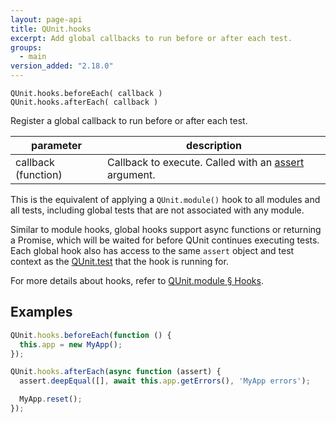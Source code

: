 ```yaml
---
layout: page-api
title: QUnit.hooks
excerpt: Add global callbacks to run before or after each test.
groups:
  - main
version_added: "2.18.0"
---
```


`QUnit.hooks.beforeEach( callback )`<br>
`QUnit.hooks.afterEach( callback )`

Register a global callback to run before or after each test.

| parameter | description |
|-----------|-------------|
| callback (function) | Callback to execute. Called with an [assert](../assert/index.md) argument. |

This is the equivalent of applying a `QUnit.module()` hook to all modules and all tests, including global tests that are not associated with any module.

Similar to module hooks, global hooks support async functions or returning a Promise, which will be waited for before QUnit continues executing tests. Each global hook also has access to the same `assert` object and test context as the [QUnit.test](./test.md) that the hook is running for.

For more details about hooks, refer to [QUnit.module § Hooks](./module.md#hooks).

## Examples

```js
QUnit.hooks.beforeEach(function () {
  this.app = new MyApp();
});

QUnit.hooks.afterEach(async function (assert) {
  assert.deepEqual([], await this.app.getErrors(), 'MyApp errors');

  MyApp.reset();
});
```
